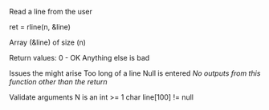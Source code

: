 Read a line from the user

ret = rline(n, &line)

Array (&line) of size (n)

Return values:
	0 - OK
	Anything else is bad

Issues the might arise
	Too long of a line
	Null is entered
	*No outputs from this function other than the return*

Validate arguments
	N is an int >= 1
	char line[100] != null
	